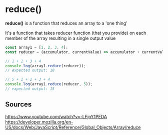 # reduce()

**reduce()** is a function that reduces an array to a 'one thing'

It's a function that takes reducer function (that you provide) on each member of the array resulting in a single output value

```javascript
const array1 = [1, 2, 3, 4];
const reducer = (accumulator, currentValue) => accumulator + currentValue;

// 1 + 2 + 3 + 4
console.log(array1.reduce(reducer));
// expected output: 10

// 5 + 1 + 2 + 3 + 4
console.log(array1.reduce(reducer, 5));
// expected output: 15
```


## Sources
<https://www.youtube.com/watch?v=-LFjnY1PEDA>
<https://developer.mozilla.org/en-US/docs/Web/JavaScript/Reference/Global_Objects/Array/reduce>